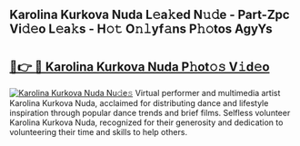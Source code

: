 ## Karolina Kurkova Nuda L𝚎a𝚔ed N𝚞𝚍e - Part-Zpc Vi𝚍𝚎o L𝚎a𝚔s - H𝚘𝚝 O𝚗𝚕yf𝚊ns P𝚑𝚘tos AgyYs

# <h2><a href="http://kf8g4b.oniu.top/?m=Karolina+Kurkova+Nuda">🔗👉 🔴 Karolina Kurkova Nuda P𝚑ot𝚘𝚜 V𝚒d𝚎o</a></h2>

[![Karolina Kurkova Nuda Nu𝚍e𝚜](https://i.imgur.com/0qMVB7G.gif)](http://kf8g4b.oniu.top/?m=Karolina+Kurkova+Nuda)
Virtual performer and multimedia artist Karolina Kurkova Nuda, acclaimed for distributing dance and lifestyle inspiration through popular dance trends and brief films. Selfless volunteer Karolina Kurkova Nuda, recognized for their generosity and dedication to volunteering their time and skills to help others.  
